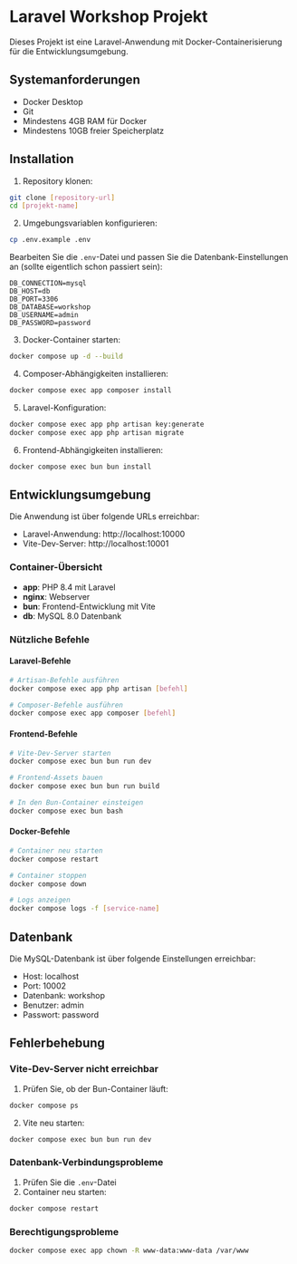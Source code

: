 # Laravel Workshop Projekt

Dieses Projekt ist eine Laravel-Anwendung mit Docker-Containerisierung für die Entwicklungsumgebung.

## Systemanforderungen

- Docker Desktop
- Git
- Mindestens 4GB RAM für Docker
- Mindestens 10GB freier Speicherplatz

## Installation

1. Repository klonen:
```bash
git clone [repository-url]
cd [projekt-name]
```

2. Umgebungsvariablen konfigurieren:
```bash
cp .env.example .env
```
Bearbeiten Sie die `.env`-Datei und passen Sie die Datenbank-Einstellungen an (sollte eigentlich schon passiert sein):
```env
DB_CONNECTION=mysql
DB_HOST=db
DB_PORT=3306
DB_DATABASE=workshop
DB_USERNAME=admin
DB_PASSWORD=password
```

3. Docker-Container starten:
```bash
docker compose up -d --build
```

4. Composer-Abhängigkeiten installieren:
```bash
docker compose exec app composer install
```

5. Laravel-Konfiguration:
```bash
docker compose exec app php artisan key:generate
docker compose exec app php artisan migrate
```

6. Frontend-Abhängigkeiten installieren:
```bash
docker compose exec bun bun install
```

## Entwicklungsumgebung

Die Anwendung ist über folgende URLs erreichbar:

- Laravel-Anwendung: http://localhost:10000
- Vite-Dev-Server: http://localhost:10001

### Container-Übersicht

- **app**: PHP 8.4 mit Laravel
- **nginx**: Webserver
- **bun**: Frontend-Entwicklung mit Vite
- **db**: MySQL 8.0 Datenbank

### Nützliche Befehle

#### Laravel-Befehle
```bash
# Artisan-Befehle ausführen
docker compose exec app php artisan [befehl]

# Composer-Befehle ausführen
docker compose exec app composer [befehl]
```

#### Frontend-Befehle
```bash
# Vite-Dev-Server starten
docker compose exec bun bun run dev

# Frontend-Assets bauen
docker compose exec bun bun run build

# In den Bun-Container einsteigen
docker compose exec bun bash
```

#### Docker-Befehle
```bash
# Container neu starten
docker compose restart

# Container stoppen
docker compose down

# Logs anzeigen
docker compose logs -f [service-name]
```

## Datenbank

Die MySQL-Datenbank ist über folgende Einstellungen erreichbar:
- Host: localhost
- Port: 10002
- Datenbank: workshop
- Benutzer: admin
- Passwort: password

## Fehlerbehebung

### Vite-Dev-Server nicht erreichbar
1. Prüfen Sie, ob der Bun-Container läuft:
```bash
docker compose ps
```

2. Vite neu starten:
```bash
docker compose exec bun bun run dev
```

### Datenbank-Verbindungsprobleme
1. Prüfen Sie die `.env`-Datei
2. Container neu starten:
```bash
docker compose restart
```

### Berechtigungsprobleme
```bash
docker compose exec app chown -R www-data:www-data /var/www
```